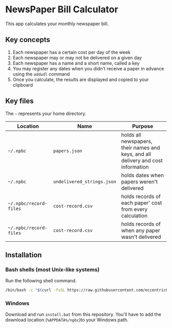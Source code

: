# NewsPaper Bill Calculator

This app calculates your monthly newspaper bill.

## Key concepts
1. Each newspaper has a certain cost per day of the week
2. Each newspaper may or may not be delivered on a given day
3. Each newspaper has a name and a short name, called a key
4. You may register any dates when you didn't receive a paper in advance using the `addudl` command
5. Once you calculate, the results are displayed and copied to your clipboard

## Key files

The `~` represents your home directory.

| Location | Name | Purpose |
| -- | -- | -- |
| `~/.npbc` | `papers.json` | holds all newspapers, their names and keys, and all delivery and cost information |
| `~/.npbc` | `undelivered_strings.json` | holds dates when papers weren't delivered |
| `~/.npbc/record-files` | `cost-record.csv` | holds records of each paper' cost from every calculation |
| `~/.npbc/record-files` | `cost-record.csv` | holds records of when any paper wasn't delivered |

## Installation

### Bash shells (most Unix-like systems)

Run the following shell command.

```sh
/bin/bash -c "$(curl -fsSL https://raw.githubusercontent.com/eccentricOrange/npbc/master/install.sh)"
```

### Windows
Download and run `install.bat` from this repository. You'll have to add the download location (`%APPDATA%/npbc`)to your Windows path.